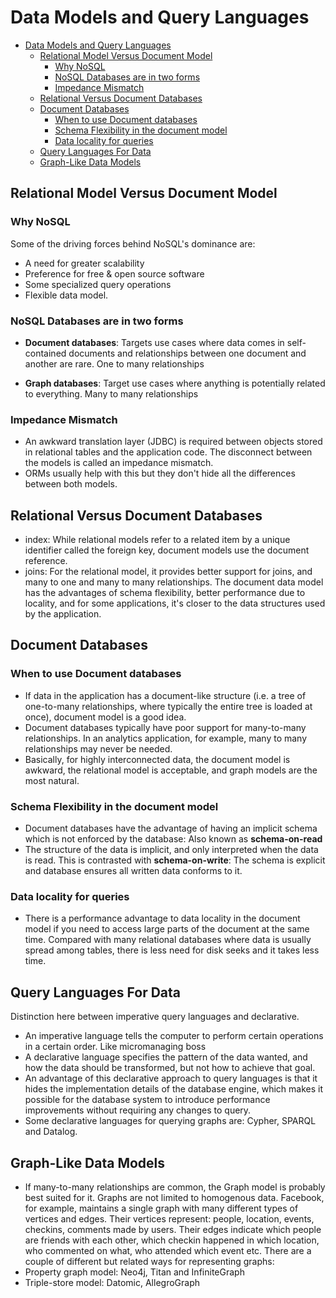 # Data Models and Query Languages

- [Data Models and Query Languages](#data-models-and-query-languages)
  - [Relational Model Versus Document Model](#relational-model-versus-document-model)
    - [Why NoSQL](#why-nosql)
    - [NoSQL Databases are in two forms](#nosql-databases-are-in-two-forms)
    - [Impedance Mismatch](#impedance-mismatch)
  - [Relational Versus Document Databases](#relational-versus-document-databases)
  - [Document Databases](#document-databases)
    - [When to use Document databases](#when-to-use-document-databases)
    - [Schema Flexibility in the document model](#schema-flexibility-in-the-document-model)
    - [Data locality for queries](#data-locality-for-queries)
  - [Query Languages For Data](#query-languages-for-data)
  - [Graph-Like Data Models](#graph-like-data-models)

## Relational Model Versus Document Model

### Why NoSQL

Some of the driving forces behind NoSQL's dominance are:

- A need for greater scalability
- Preference for free & open source software
- Some specialized query operations
- Flexible data model.

### NoSQL Databases are in two forms

- **Document databases**: Targets use cases where data comes in self-contained documents and relationships between one document and another are rare. One to many relationships

- **Graph databases**: Target use cases where anything is potentially related to everything. Many to many relationships

### Impedance Mismatch

- An awkward translation layer (JDBC) is required between objects stored in relational tables and the application code. The disconnect between the models is called an impedance mismatch. 
- ORMs usually help with this but they don't hide all the differences between both models.

## Relational Versus Document Databases

- index: While relational models refer to a related item by a unique identifier called the foreign key, document models use the document reference.
- joins: For the relational model, it provides better support for joins, and many to one and many to many relationships.
The document data model has the advantages of schema flexibility, better performance due to locality, and for some applications, it's closer to the data structures used by the application.

## Document Databases

### When to use Document databases

- If data in the application has a document-like structure (i.e. a tree of one-to-many relationships, where typically the entire tree is loaded at once), document model is a good idea.
- Document databases typically have poor support for many-to-many relationships. In an analytics application, for example, many to many relationships may never be needed.
- Basically, for highly interconnected data, the document model is awkward, the relational model is acceptable, and graph models are the most natural.

### Schema Flexibility in the document model

- Document databases have the advantage of having an implicit schema which is not enforced by the database: Also known as **schema-on-read**
- The structure of the data is implicit, and only interpreted when the data is read. This is contrasted with **schema-on-write**: The schema is explicit and database ensures all written data conforms to it.

### Data locality for queries

- There is a performance advantage to data locality in the document model if you need to access large parts of the document at the same time. Compared with many relational databases where data is usually spread among tables, there is less need for disk seeks and it takes less time.

## Query Languages For Data

Distinction here between imperative query languages and declarative.

- An imperative language tells the computer to perform certain operations in a certain order. Like micromanaging boss
- A declarative language specifies the pattern of the data wanted, and how the data should be transformed, but not how to achieve that goal.
- An advantage of this declarative approach to query languages is that it hides the implementation details of the database engine, which makes it possible for the database system to introduce performance improvements without requiring any changes to query.
- Some declarative languages for querying graphs are: Cypher, SPARQL and Datalog.

## Graph-Like Data Models

- If many-to-many relationships are common, the Graph model is probably best suited for it.
Graphs are not limited to homogenous data. Facebook, for example, maintains a single graph with many different types of vertices and edges. Their vertices represent: people, location, events, checkins, comments made by users. Their edges indicate which people are friends with each other, which checkin happened in which location, who commented on what, who attended which event etc.
There are a couple of different but related ways for representing graphs:
- Property graph model: Neo4j, Titan and InfiniteGraph
- Triple-store model: Datomic, AllegroGraph

